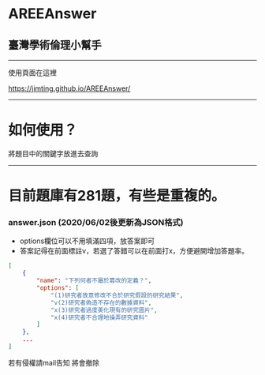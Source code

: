 # AREEAnswer

## 臺灣學術倫理小幫手

----------

使用頁面在這裡

https://jimting.github.io/AREEAnswer/

----------

# 如何使用？

將題目中的關鍵字放進去查詢

----------

# 目前題庫有281題，有些是重複的。


### answer.json (2020/06/02後更新為JSON格式)

* options欄位可以不用填滿四項，放答案即可
* 答案記得在前面標註v，若選了答錯可以在前面打x，方便避開增加答題率。

```json
[
	{
		"name": "下列何者不屬於篡改的定義？",
		"options": [
			"(1)研究者故意修改不合於研究假設的研究結果",
			"v(2)研究者偽造不存在的數據資料",
			"x(3)研究者過度美化現有的研究圖片",
			"x(4)研究者不合理地操弄研究資料"
		]
	},
	...
]
```

若有侵權請mail告知 將會撤除
